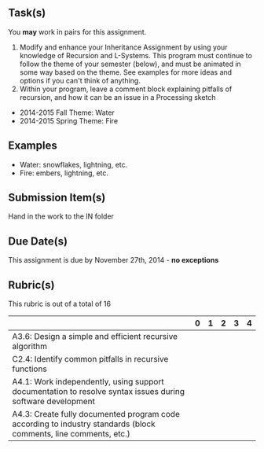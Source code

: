 Task(s)
-------
You **may** work in pairs for this assignment.

1. Modify and enhance your Inheritance Assignment by using your knowledge of Recursion and L-Systems. This program must continue to follow the theme of your semester (below), and must be animated in some way based on the theme.  See examples for more ideas and options if you can't think of anything.
2. Within your program, leave a comment block explaining pitfalls of recursion, and how it can be an issue in a Processing sketch

* 2014-2015 Fall Theme: Water
* 2014-2015 Spring Theme: Fire

Examples
----------
  * Water: snowflakes, lightning, etc.
  * Fire: embers, lightning, etc. 

Submission Item(s)
------------------
Hand in the work to the IN folder

Due Date(s)
-----------
This assignment is due by November 27th, 2014 - **no exceptions**

Rubric(s)
---------
This rubric is out of a total of 16

| | 0 | 1 | 2 | 3 | 4 |
|---| --- | --- | --- | --- | --- |
|A3.6: Design a simple and efficient recursive algorithm  | | | | | |
|C2.4: Identify common pitfalls in recursive functions  | | | | | |
|A4.1: Work independently, using support documentation to resolve syntax issues during software development  | | | | | |
|A4.3: Create fully documented program code according to industry standards (block comments, line comments, etc.)  | | | | | |